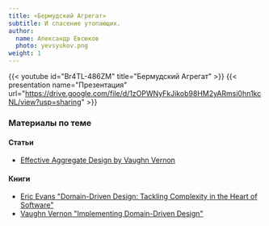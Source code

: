 ```yaml
---
title: «Бермудский Агрегат»
subtitle: И спасение утопающих.
author:
  name: Александр Евсюков
  photo: yevsyukov.png
weight: 1
---
```


{{< youtube id="Br4TL-486ZM" title="Бермудский Агрегат" >}}
{{< presentation name="Презентация" url="https://drive.google.com/file/d/1zOPWNyFkJikob98HM2yARmsi0hn1kcNL/view?usp=sharing" >}}

### Материалы по теме

#### Статьи
- [Effective Aggregate Design by Vaughn Vernon](https://dddcommunity.org/library/vernon_2011/)

#### Книги
- [Eric Evans "Domain-Driven Design: Tackling Complexity in the Heart of Software"](https://www.amazon.com/Domain-Driven-Design-Tackling-Complexity-Software/dp/0321125215)
- [Vaughn Vernon "Implementing Domain-Driven Design"](http://www.informit.com/store/implementing-domain-driven-design-9780133039894)

